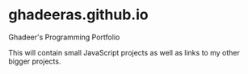 # ghadeeras.github.io
Ghadeer's Programming Portfolio

This will contain small JavaScript projects as well as links to my other bigger projects.

